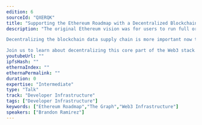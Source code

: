 ```yaml
---
edition: 6
sourceId: "QXERQK"
title: "Supporting the Ethereum Roadmap with a Decentralized Blockchain Data Supply Chain"
description: "The original Ethereum vision was for users to run full or light clients to use the network, yet today the most widely used block explorers and JSON-RPC APIs are centralized.

Decentralizing the blockchain data supply chain is more important now than ever, as it supports key parts of the Ethereum roadmap, such as Stateless Clients and “The Purge”, which unlock major gains in security, scalability, and decentralization.

Join us to learn about decentralizing this core part of the Web3 stack."
youtubeUrl: ""
ipfsHash: ""
ethernaIndex: ""
ethernaPermalink: ""
duration: 0
expertise: "Intermediate"
type: "Talk"
track: "Developer Infrastructure"
tags: ["Developer Infrastructure"]
keywords: ["Ethereum Roadmap","The Graph","Web3 Infrastructure"]
speakers: ["Brandon Ramirez"]
---
```


